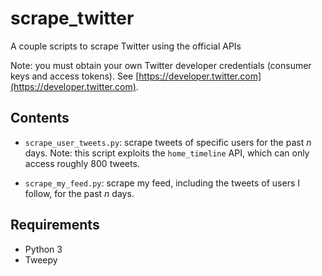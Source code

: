 # scrape_twitter

A couple scripts to scrape Twitter using the official APIs

Note: you must obtain your own Twitter developer credentials (consumer keys and access tokens). See [https://developer.twitter.com](https://developer.twitter.com). 

## Contents 

* `scrape_user_tweets.py`: scrape tweets of specific users for the past _n_ days. Note: this script exploits the `home_timeline` API, which can only access roughly 800 tweets. 

* `scrape_my_feed.py`: scrape my feed, including the tweets of users I follow, for the past _n_ days. 



## Requirements

* Python 3
* Tweepy